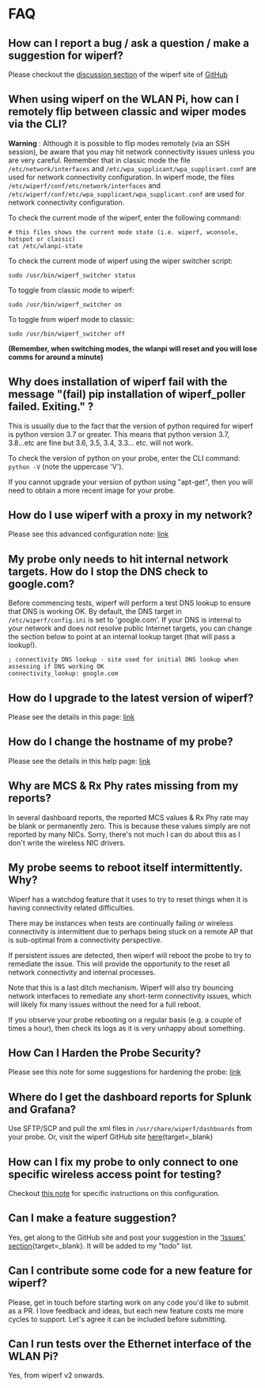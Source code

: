 # FAQ

## How can I report a bug / ask a question / make a suggestion for wiperf?

Please checkout the [discussion section](https://github.com/wifinigel/wiperf/discussions) of the wiperf site of [GitHub](https://github.com/wifinigel/wiperf/discussions)

## When using wiperf on the WLAN Pi, how can I remotely flip between classic and wiper modes via the CLI?

**Warning** : Although it is possible to flip modes remotely (via an SSH session), be aware that you may hit network connectivity issues unless you are very careful. Remember that in classic mode the file `/etc/network/interfaces` and `/etc/wpa_supplicant/wpa_supplicant.conf` are used for network connectivity configuration. In wiperf mode, the files `/etc/wiperf/conf/etc/network/interfaces` and `/etc/wiperf/conf/etc/wpa_supplicant/wpa_supplicant.conf` are used for network connectivity configuration.

To check the current mode of the wiperf, enter the following command:

```
# this files shows the current mode state (i.e. wiperf, wconsole, hotspot or classic)
cat /etc/wlanpi-state
```

To check the current mode of wiperf using the wiper switcher script:

``` 
sudo /usr/bin/wiperf_switcher status
```

To toggle from classic mode to wiperf:

```
sudo /usr/bin/wiperf_switcher on
```

To toggle from wiperf mode to classic:

```
sudo /usr/bin/wiperf_switcher off
```

__(Remember, when switching modes, the wlanpi will reset and you will lose comms for around a minute)__



## Why does installation of wiperf fail with the message "(fail) pip installation of wiperf_poller failed. Exiting." ?
This is usually due to the fact that the version of python required for wiperf is python version 3.7 or greater. This means that python version 3.7, 3.8...etc are fine but 3.6, 3.5, 3.4, 3.3... etc. will not work.

To check the version of python on your probe, enter the CLI command: ```python -V``` (note the uppercase 'V').

If you cannot upgrade your version of python using "apt-get", then you will need to obtain a more recent image for your probe.

## How do I use wiperf with a proxy in my network?
Please see this advanced configuration note: [link](adv_proxy.md)

## My probe only needs to hit internal network targets. How do I stop the DNS check to google.com?
Before commencing tests, wiperf will perform a test DNS lookup to ensure that DNS is working OK. By default, the DNS target in ```/etc/wiperf/config.ini``` is set to 'google.com'. If your DNS is internal to your network and does not resolve public Internet targets, you can change the section below to point at an internal lookup target (that will pass a lookup!).

```
; connectivity DNS lookup - site used for initial DNS lookup when assessing if DNS working OK
connectivity_lookup: google.com
```

## How do I upgrade to the latest version of wiperf?
Please see the details in this page: [link](probe_upgrade.md)

## How do I change the hostname of my probe?
Please see the details in this help page: [link](probe_prepare.md)

## Why are MCS & Rx Phy rates missing from my reports?
In several dashboard reports, the reported MCS values & Rx Phy rate may be blank or permanently zero. This is because these values simply are not reported by many NICs. Sorry, there's not much I can do about this as I don't write the wireless NIC drivers.

## My probe seems to reboot itself intermittently. Why?
Wiperf has a watchdog feature that it uses to try to reset things when it is having connectivity related difficulties.

There may be instances when tests are continually failing or wireless connectivity is intermittent due to perhaps being stuck on a remote AP that is sub-optimal from a connectivity perspective.

If persistent issues are detected, then wiperf will reboot the probe to try to remediate the issue. This will provide the opportunity to the reset all network connectivity and internal processes.

Note that this is a last ditch mechanism. Wiperf will also try bouncing network interfaces to remediate any short-term connectivity issues, which will likely fix many issues without the need for a full reboot.

If you observe your probe rebooting on a regular basis (e.g. a couple of times a hour), then check its logs as it is very unhappy about something.

## How Can I Harden the Probe Security?
Please see this note for some suggestions for hardening the probe: [link](adv_secure.md)


## Where do I get the dashboard reports for Splunk and Grafana?
Use SFTP/SCP and pull the xml files in ```/usr/share/wiperf/dashboards``` from your probe. Or, visit the wiperf GitHub site [here](https://github.com/wifinigel/wiperf/tree/main/dashboards){target=_blank}

## How can I fix my probe to only connect to one specific wireless access point for testing?

Checkout [this note](adv_fixed_bssid.md) for specific instructions on this configuration.

## Can I make a feature suggestion?
Yes, get along to the GitHub site and post your suggestion in the ['Issues' section](https://github.com/wifinigel/wiperf/issues){target=_blank}. It will be added to my "todo" list.

## Can I contribute some code for a new feature for wiperf?
Please, get in touch before starting work on any code you'd like to submit as a PR. I love feedback and ideas, but each new feature costs me more cycles to support. Let's agree it can be included before submitting.

## Can I run tests over the Ethernet interface of the WLAN Pi?
Yes, from wiperf v2 onwards.
